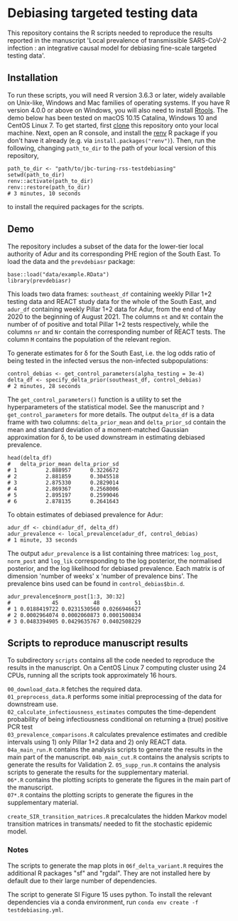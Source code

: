 # Debiasing targeted testing data

This repository contains the R scripts needed to reproduce the results reported 
in the manuscript 'Local prevalence of transmissible SARS-CoV-2 infection : 
an integrative causal model for debiasing fine-scale targeted testing data'. 

## Installation

To run these scripts, you will need R version 3.6.3 or later, widely available on 
Unix-like, Windows and Mac families of operating systems. If you have R version 4.0.0
or above on Windows, you will also need to install 
[Rtools](https://cran.r-project.org/bin/windows/Rtools/). The demo below has
been tested on macOS 10.15 Catalina, Windows 10 and CentOS Linux 7. To get started,
first [clone](https://git-scm.com/book/en/v2/Git-Basics-Getting-a-Git-Repository)
this repository onto your local machine. Next, open an R console, and install the 
[renv](https://rstudio.github.io/renv/index.html) R package if you don't have it 
already (e.g. via `install.packages("renv")`). Then, run the following, 
changing `path_to_dir` to the path of your local version of this repository,
```
path_to_dir <- "path/to/jbc-turing-rss-testdebiasing"
setwd(path_to_dir)
renv::activate(path_to_dir)
renv::restore(path_to_dir)
# 3 minutes, 10 seconds
```
to install the required packages for the scripts. 

## Demo

The repository includes a subset of the data for the lower-tier local authority 
of Adur and its corresponding PHE region of the South East. To load the data and
the `prevdebiasr` package:

```
base::load("data/example.RData")
library(prevdebiasr)
```

This loads two data frames: `southeast_df` containing weekly Pillar 1+2 testing 
data and REACT study data for the whole of the South East, and `adur_df` 
containing weekly Pillar 1+2 data for Adur, from the end of May 2020 to the
beginning of August 2021. The columns `nt` and `Nt` contain the number of
of positive and total Pillar 1+2 tests respectively, while the columns `nr` and 
`Nr` contain the corresponding number of REACT tests. The column `M` contains 
the population of the relevant region.  
  
To generate estimates for &delta; for the South East, i.e. the log odds ratio 
of being tested in the infected versus the non-infected subpopulations: 

```
control_debias <- get_control_parameters(alpha_testing = 3e-4)
delta_df <- specify_delta_prior(southeast_df, control_debias)
# 2 minutes, 28 seconds
```

The `get_control_parameters()` function is a utility to set the hyperparameters 
of the statistical model. See the manuscript and `?get_control_parameters` for 
more details. The output `delta_df` is a data frame with two columns: 
`delta_prior_mean` and `delta_prior_sd` contain the mean and standard deviation 
of a moment-matched Gaussian approximation for &delta;, to be used downstream 
in estimating debiased prevalence.

```
head(delta_df)
#   delta_prior_mean delta_prior_sd
# 1         2.888957      0.3226672
# 2         2.881859      0.3045518
# 3         2.875330      0.2829014
# 4         2.869367      0.2568006
# 5         2.895197      0.2599046
# 6         2.878135      0.2641643
```


To obtain estimates of debiased prevalence for Adur:
```
adur_df <- cbind(adur_df, delta_df)
adur_prevalence <- local_prevalence(adur_df, control_debias)
# 1 minute, 33 seconds
```
The output `adur_prevalence` is a list containing three matrices: `log_post`, 
`norm_post` and `log_lik` corresponding to the log posterior, the normalised
posterior, and the log likelihood for debiased prevalence. Each matrix is of 
dimension 'number of weeks' x 'number of prevalence bins'. The prevalence bins 
used can be found in `control_debias$bin.d`.

```
adur_prevalence$norm_post[1:3, 30:32]
#             45           48           51
# 1 0.0188419722 0.0231530560 0.0266946627
# 2 0.0002964074 0.0002060873 0.0001500834
# 3 0.0483394905 0.0429635767 0.0402508229
```


## Scripts to reproduce manuscript results

To subdirectory `scripts` contains all the code needed to reproduce the results 
in the manuscript. On a CentOS Linux 7 computing cluster using 24 CPUs, running 
all the scripts took approximately 16 hours.

`00_download_data.R`  fetches the required data.  
`01_preprocess_data.R`  performs some initial preprocessing of the data for downstream use.  
`02_calculate_infectiousness_estimates` computes the time-dependent probability of being infectiousness conditional on returning a (true) positive PCR test  
`03_prevalence_comparisons.R` calculates prevalence estimates and credible intervals using 1) only Pillar 1+2 data and 2) only REACT data.  
`04a_main_run.R` contains the analysis scripts to generate the results in the main part of the manuscript. 
`04b_main_cut.R` contains the analysis scripts to generate the results for Validation 2. 
`05_supp_run.R` contains the analysis scripts to generate the results for the supplementary material.  
`06*.R` contains the plotting scripts to generate the figures in the main part of the manuscript.  
`07*.R` contains the plotting scripts to generate the figures in the supplementary material.  

`create_SIR_transition_matrices.R` precalculates the hidden Markov model transition matrices in transmats/ needed to fit the stochastic epidemic model.  


### Notes

The scripts to generate the map plots in `06f_delta_variant.R` requires the 
additional R packages "sf" and "rgdal". They are not installed here by default 
due to their large number of dependencies.

The script to generate SI Figure 15 uses python. To install the relevant dependencies 
via a conda environment, run `conda env create -f testdebiasing.yml`.
